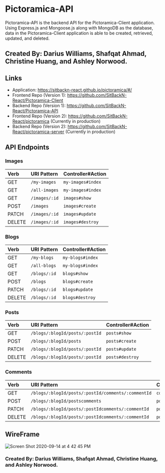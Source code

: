 # Pictoramica-API
Pictoramica-API is the backend API for the Pictoramica-Client application. Using Express.js and Mongoose.js along with MongoDB as the database, data in the Pictoramica-Client application is able to be created, retrieved, updated, and deleted.

## Created By: Darius Williams, Shafqat Ahmad, Christine Huang, and Ashley Norwood.

## Links
- Application: https://sitbackn-react.github.io/pictoramica/#/
- Frontend Repo (Version 1): https://github.com/SitBackN-React/Pictoramica-Client
- Backend Repo (Version 1): https://github.com/SitBackN-React/Pictoramica-API
- Frontend Repo (Version 2): https://github.com/SitBackN-React/pictoramica (Currently in production)
- Backend Repo (Version 2): https://github.com/SitBackN-React/pictoramica-server (Currently in production)


## API Endpoints
### Images
| Verb   | URI Pattern     | Controller#Action  |
|:-------|:----------------|:-------------------|
| GET    | `/my-images`    | `my-images#index`  |
| GET    | `/all-images`   | `my-images#index`  |
| GET    | `/images/:id`   | `images#show`      |
| POST   | `/images`       | `images#create`    |
| PATCH  | `/images/:id`   | `images#update`    |
| DELETE | `/images/:id`   | `images#destroy`   |


### Blogs
| Verb   | URI Pattern    | Controller#Action |
|:-------|:---------------|:------------------|
| GET    | `/my-blogs`    | `my-blogs#index`  |
| GET    | `/all-blogs`   | `my-blogs#index`  |
| GET    | `/blogs/:id`   | `blogs#show`      |
| POST   | `/blogs`       | `blogs#create`    |
| PATCH  | `/blogs/:id`   | `blogs#update`    |
| DELETE | `/blogs/:id`   | `blogs#destroy`   |


### Posts
| Verb   | URI Pattern                      | Controller#Action |
|:-------|:---------------------------------|:------------------|
| GET    | `/blogs/:blogId/posts/:postId`   | `posts#show`      |
| POST   | `/blogs/:blogId/posts`           | `posts#create`    |
| PATCH  | `/blogs/:blogId/posts/:postId`   | `posts#update`    |
| DELETE | `/blogs/:blogId/posts/:postId`   | `posts#destroy`   |


### Comments
| Verb   | URI Pattern                                          | Controller#Action |
|:-------|:-----------------------------------------------------|:------------------|
| GET    | `/blogs/:blogId/posts/:postId/comments/:commentId`   | `comments#show`   |
| POST   | `/blogs/:blogId/postscomments`                       | `posts#create`    |
| PATCH  | `/blogs/:blogId/posts/:postIdcomments/:commentId`    | `posts#update`    |
| DELETE | `/blogs/:blogId/posts/:postIdcomments/:commentId`    | `posts#destroy`   |


## WireFrame
![Screen Shot 2020-09-14 at 4 42 45 PM](https://user-images.githubusercontent.com/58965588/93526823-fe9bd680-f905-11ea-9d1a-cc365d94dc27.png)

### Created By: Darius Williams, Shafqat Ahmad, Christine Huang, and Ashley Norwood.
